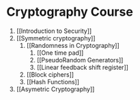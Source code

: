 # Cryptography Course

1. [[Introduction to Security]]
2. [[Symmetric cryptography]]
	1. [[Randomness in Cryptography]]
		1. [[One time pad]]
		2. [[PseudoRandom Generators]]
		3. [[Linear feedback shift register]]
	2. [[Block ciphers]]		
	3. [[Hash Functions]]
3. [[Asymetric Cryptography]]
